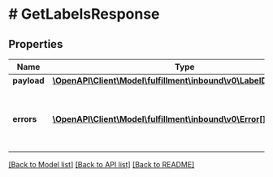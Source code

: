 # # GetLabelsResponse

## Properties

Name | Type | Description | Notes
------------ | ------------- | ------------- | -------------
**payload** | [**\OpenAPI\Client\Model\fulfillment\inbound\v0\LabelDownloadURL**](LabelDownloadURL.md) |  | [optional]
**errors** | [**\OpenAPI\Client\Model\fulfillment\inbound\v0\Error[]**](Error.md) | A list of error responses returned when a request is unsuccessful. | [optional]

[[Back to Model list]](../../README.md#models) [[Back to API list]](../../README.md#endpoints) [[Back to README]](../../README.md)
